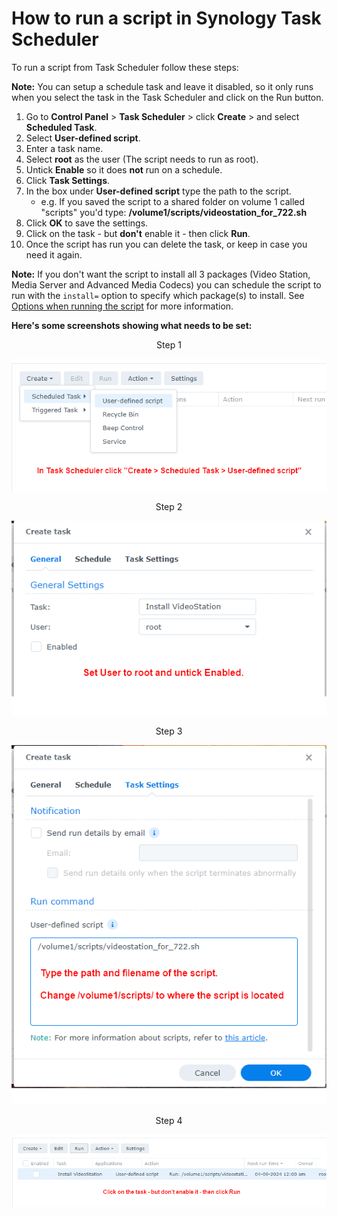 # How to run a script in Synology Task Scheduler

To run a script from Task Scheduler follow these steps:

**Note:** You can setup a schedule task and leave it disabled, so it only runs when you select the task in the Task Scheduler and click on the Run button.

1. Go to **Control Panel** > **Task Scheduler** > click **Create** > and select **Scheduled Task**.
2. Select **User-defined script**.
3. Enter a task name.
4. Select **root** as the user (The script needs to run as root).
5. Untick **Enable** so it does **not** run on a schedule.
6. Click **Task Settings**.
7. In the box under **User-defined script** type the path to the script. 
    - e.g. If you saved the script to a shared folder on volume 1 called "scripts" you'd type: **/volume1/scripts/videostation_for_722.sh**
8. Click **OK** to save the settings.
9. Click on the task - but **don't** enable it - then click **Run**.
10. Once the script has run you can delete the task, or keep in case you need it again.

**Note:** If you don't want the script to install all 3 packages (Video Station, Media Server and Advanced Media Codecs) you can schedule the script to run with the `install=` option to specify which package(s) to install. See [Options when running the script](https://github.com/007revad/Video_Station_for_DSM_722?tab=readme-ov-file#options-when-running-the-script) for more information.

**Here's some screenshots showing what needs to be set:**

<p align="center">Step 1</p>
<p align="center"><img src="images/schedule-1.png"></p>

<p align="center">Step 2</p>
<p align="center"><img src="images/schedule-2.png"></p>

<p align="center">Step 3</p>
<p align="center"><img src="images/schedule-3.png"></p>

<p align="center">Step 4</p>
<p align="center"><img src="images/schedule-4.png"></p>
